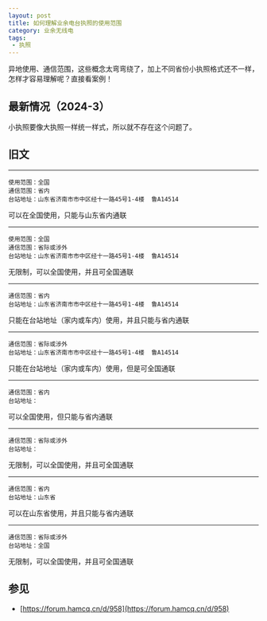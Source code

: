 ```yaml
---
layout: post
title: 如何理解业余电台执照的使用范围
category: 业余无线电
tags:
 - 执照
---
```

异地使用、通信范围，这些概念太弯弯绕了，加上不同省份小执照格式还不一样，怎样才容易理解呢？直接看案例！

<!-- more -->

## 最新情况（2024-3）

小执照要像大执照一样统一样式，所以就不存在这个问题了。

## 旧文

---

```
使用范围：全国
通信范围：省内
台站地址：山东省济南市市中区经十一路45号1-4楼  鲁A14514
```

可以在全国使用，只能与山东省内通联

---

```
使用范围：全国
通信范围：省际或涉外
台站地址：山东省济南市市中区经十一路45号1-4楼  鲁A14514
```

无限制，可以全国使用，并且可全国通联

---

```
通信范围：省内
台站地址：山东省济南市市中区经十一路45号1-4楼  鲁A14514
```

只能在台站地址（家内或车内）使用，并且只能与省内通联

---

```
通信范围：省际或涉外
台站地址：山东省济南市市中区经十一路45号1-4楼  鲁A14514
```

只能在台站地址（家内或车内）使用，但是可全国通联

---

```
通信范围：省内
台站地址：
```

可以全国使用，但只能与省内通联

---

```
通信范围：省际或涉外
台站地址：
```

无限制，可以全国使用，并且可全国通联

---

```
通信范围：省内
台站地址：山东省
```

可以在山东省使用，并且只能与省内通联

---

```
通信范围：省际或涉外
台站地址：全国
```

无限制，可以全国使用，并且可全国通联

## 参见

* [https://forum.hamcq.cn/d/958](https://forum.hamcq.cn/d/958)
